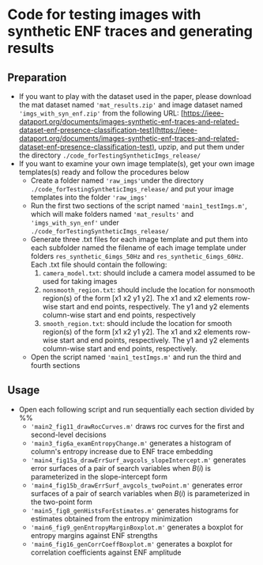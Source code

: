 # Code for testing images with synthetic ENF traces and generating results

## Preparation
* If you want to play with the dataset used in the paper, please download the mat dataset named `'mat_results.zip'` and image dataset named `'imgs_with_syn_enf.zip'` from the following URL:
[https://ieee-dataport.org/documents/images-synthetic-enf-traces-and-related-dataset-enf-presence-classification-test](https://ieee-dataport.org/documents/images-synthetic-enf-traces-and-related-dataset-enf-presence-classification-test), upzip, and put them under the directory `./code_forTestingSyntheticImgs_release/`
* If you want to examine your own image template(s), get your own image templates(s) ready and follow the procedures below
  * Create a folder named `'raw_imgs'`under the directory `./code_forTestingSyntheticImgs_release/` and put your image templates into the folder `'raw_imgs'`
  * Run the first two sections of the script named `'main1_testImgs.m'`, which will make folders named  `'mat_results'` and `'imgs_with_syn_enf'` under `./code_forTestingSyntheticImgs_release/`
  * Generate three .txt files for each image template and put them into each subfolder named the filename of each image template under folders `res_synthetic_6imgs_50Hz` and `res_synthetic_6imgs_60Hz`. Each .txt file should contain the following:
	1) `camera_model.txt`: should include a camera model assumed to be used for taking images
	2) `nonsmooth_region.txt`: should include the location for nonsmooth region(s) of the form [x1 x2 y1 y2]. The x1 and x2 elements row-wise start and end points, respectively. The y1 and y2 elements column-wise start and end points, respectively
	3) `smooth_region.txt`: should include the location for smooth region(s) of the form [x1 x2 y1 y2]. The x1 and x2 elements row-wise start and end points, respectively. The y1 and y2 elements column-wise start and end points, respectively.
   * Open the script named `'main1_testImgs.m'` and run the third and fourth sections


## Usage
* Open each following script and run sequentially each section divided by %%
   * `'main2_fig11_drawRocCurves.m'` draws roc curves for the first and second-level decisions
   * `'main3_fig6a_examEntropyChange.m'` generates a histogram of column's entropy increase due to ENF trace embedding
   * `'main4_fig15a_drawErrSurf_avgcols_slopeIntercept.m'` generates error surfaces of a pair of search variables when $B(i)$ is parameterized in the slope-intercept form
   * `'main4_fig15b_drawErrSurf_avgcols_twoPoint.m'` generates error surfaces of a pair of search variables when $B(i)$ is parameterized in the two-point form
   * `'main5_fig8_genHistsForEstimates.m'` generates histograms for estimates obtained from the entropy minimization
   * `'main6_fig9_genEntropyMarginBoxplot.m'` generates a boxplot for entropy margins against ENF strengths
   * `'main6_fig16_genCorrCoeffBoxplot.m'` generates a boxplot for correlation coefficients against ENF amplitude

